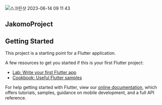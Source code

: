 ![스크린샷 2023-06-14 09 11 43](https://github.com/kimtaeoug/jakomo/assets/43867912/c2f2d280-849d-4cd5-b26d-36f1a3edcb1f)

## JakomoProject  
> 
## Getting Started

This project is a starting point for a Flutter application.

A few resources to get you started if this is your first Flutter project:

- [Lab: Write your first Flutter app](https://flutter.dev/docs/get-started/codelab)
- [Cookbook: Useful Flutter samples](https://flutter.dev/docs/cookbook)

For help getting started with Flutter, view our
[online documentation](https://flutter.dev/docs), which offers tutorials,
samples, guidance on mobile development, and a full API reference.
